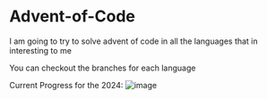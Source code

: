 # Advent-of-Code
I am going to try to solve advent of code in all the languages that in interesting to me

You can checkout the branches for each language


Current Progress for the 2024: 
![image](https://github.com/user-attachments/assets/ff33114e-97e3-4044-a443-4ca98e8e2e7d)


